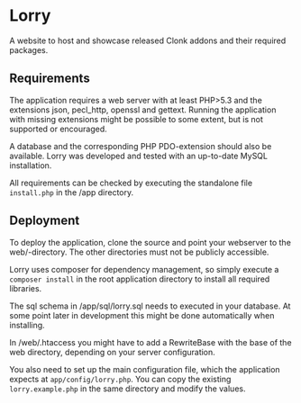 Lorry
=====
A website to host and showcase released Clonk addons and their required packages.


Requirements
------------
The application requires a web server with at least PHP>5.3 and the extensions json, pecl_http, openssl and gettext. Running the application with missing extensions might be possible to some extent, but is not supported or encouraged.

A database and the corresponding PHP PDO-extension should also be available. Lorry was developed and tested with an up-to-date MySQL installation.

All requirements can be checked by executing the standalone file `install.php` in the /app directory.


Deployment
----------
To deploy the application, clone the source and point your webserver to the web/-directory. The other directories must not be publicly accessible.

Lorry uses composer for dependency management, so simply execute a `composer install` in the root application directory to install all required libraries.

The sql schema in /app/sql/lorry.sql needs to executed in your database. At some point later in development this might be done automatically when installing.

In /web/.htaccess you might have to add a RewriteBase with the base of the web directory, depending on your server configuration.

You also need to set up the main configuration file, which the application expects at `app/config/lorry.php`. You can copy the existing `lorry.example.php` in the same directory and modify the values.